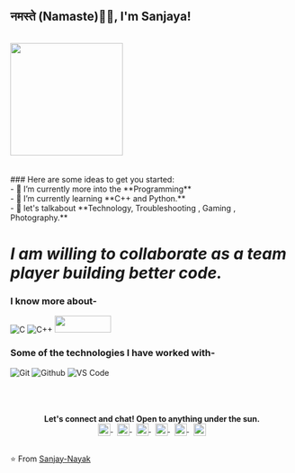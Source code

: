 ### <h2>नमस्ते (Namaste)🙏🏻, I'm Sanjaya!
  </br>

<img align="" src="https://media.giphy.com/media/jRf5fsn8G6YaogAWxn/giphy.gif" width="200" height="200"/>
</br></br></br>
### Here are some ideas to get you started:</br>
- 🔭 I’m currently more into the **Programming**</br>
- 🌱 I’m currently learning **C++ and Python.**</br>
- 💬 let's talkabout **Technology, Troubleshooting , Gaming , Photography.**


# *I am willing to collaborate as a team player building better code.*



### I know more about- </br>
![C](https://img.shields.io/badge/-C-000000?style=for-the-badge&logo=C)
![C++](https://img.shields.io/badge/-C++-000000?style=for-the-badge&logo=C%2B%2B&logoColor=00599C)
<img align="" src="https://www.python.org/static/community_logos/python-logo-inkscape.svg" width="100" height="30"/>

### Some of the technologies I have worked with-</br>
![Git](http://img.shields.io/badge/-Git-000000?style=for-the-badge&logo=Git)
![Github](http://img.shields.io/badge/-Github-000000?style=for-the-badge&logo=Github&logoColor=green)
![VS Code](http://img.shields.io/badge/-VS%20Code-000000?style=for-the-badge&logo=Visual-studio-code&logoColor=blue)
</br></br></br></br>


<p align="center">
  <b>Let's connect and chat! Open to anything under the sun.</b>
  </br>

<a href="https://twitter.com/Sanjaya00002">
  <img align="center" alt="Sanjaya's Twitter | Twitter" width="22px" src="https://cdn.jsdelivr.net/npm/simple-icons@v3/icons/twitter.svg" />
</a>
&nbsp
<a href="https://www.linkedin.com/in/sanjaya-nayak-460538263/">
  <img align="center" alt="Sanjaya's LinkdeIN" width="22px" src="https://cdn.jsdelivr.net/npm/simple-icons@v3/icons/linkedin.svg" />
</a>
&nbsp
<a href="https://www.instagram.com/sj_sanjaya_02">
  <img align="center" alt="Sanjaya's Instagram" width="22px" src="https://cdn.jsdelivr.net/npm/simple-icons@v3/icons/instagram.svg" />
</a>
&nbsp
<a href="https://www.facebook.com/sj.sanjaya.02">
  <img align="center" alt="Sanjaya's Facebook" width="22px" src="https://cdn.jsdelivr.net/npm/simple-icons@v3/icons/facebook.svg" />
</a>
&nbsp
<a href="https://www.kaggle.com/sanjayakumarnayak/">
  <img align="center" alt="Sanjaya's Kaggle" width="22px" src="https://cdn.jsdelivr.net/npm/simple-icons@3.0.1/icons/kaggle.svg" />
</a>
&nbsp
<a href="mailto:sanjayanayak00002@gmail.com">
  <img align="center" alt="Sanjaya's Gmail" width="22px" src="https://cdn.jsdelivr.net/npm/simple-icons@3.13.0/icons/gmail.svg" />
</a>

<br />
<br />

⭐️ From [Sanjay-Nayak](https://sanjayy.netlify.app/)

